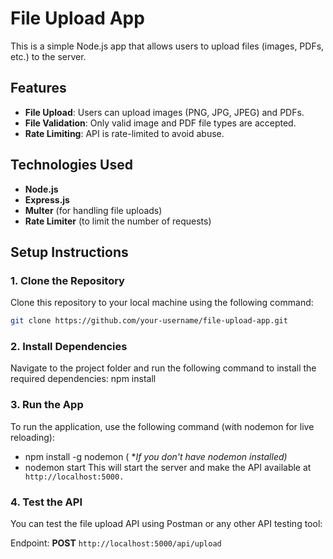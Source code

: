 # File Upload App

This is a simple Node.js app that allows users to upload files (images, PDFs, etc.) to the server.

## Features

- **File Upload**: Users can upload images (PNG, JPG, JPEG) and PDFs.
- **File Validation**: Only valid image and PDF file types are accepted.
- **Rate Limiting**: API is rate-limited to avoid abuse.

## Technologies Used

- **Node.js**
- **Express.js**
- **Multer** (for handling file uploads)
- **Rate Limiter** (to limit the number of requests)

## Setup Instructions

### 1. Clone the Repository

Clone this repository to your local machine using the following command:

```bash
git clone https://github.com/your-username/file-upload-app.git
```

### 2. Install Dependencies
Navigate to the project folder and run the following command to install the required dependencies:
npm install

### 3. Run the App

To run the application, use the following command (with nodemon for live reloading):
- npm install -g nodemon    ( **If you don't have nodemon installed)*
- nodemon start
This will start the server and make the API available at `` http://localhost:5000.``


### 4. Test the API
You can test the file upload API using Postman or any other API testing tool:

Endpoint: **POST** ``http://localhost:5000/api/upload``

